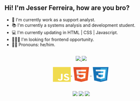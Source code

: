 ## Hi! I'm Jesser Ferreira, how are you bro?

- 👔 I'm currently work as a support analyst.
- 📚 I'm currently a systems analysis and development student.
- 💻 I'm currently updating in HTML | CSS | Javascript.
- 👨🏻‍💻 I'm looking for frontend opportunity.
- 🧔🏻 Pronouns: he/him.
##
  <div align="center">
  <a href="https://github.com/jesserferreira">
  <img height="180em" src="https://github-readme-stats.vercel.app/api?username=jesserferreira&show_icons=true&theme=tokyonight&include_all_commits=true&?count_private=true"/>
<img height="180em" src="https://github-readme-stats.vercel.app/api/top-langs/?username=jesserferreira&layout=compact&langs_count=7&theme=tokyonight"/>
</div>
  
  <div align="center" style="display: inline_block"><br>
  <img align="center" alt="Javascript" height="50" width="60" src="https://raw.githubusercontent.com/devicons/devicon/master/icons/javascript/javascript-plain.svg">
  <img align="center" alt="HTML" height="50" width="60" src="https://raw.githubusercontent.com/devicons/devicon/master/icons/html5/html5-original.svg">
  <img align="center" alt="CSS" height="50" width="60" src="https://raw.githubusercontent.com/devicons/devicon/master/icons/css3/css3-original.svg">
</div>
    
##
  <div align="center">
  <a href="https://www.instagram.com/jesserramiro/" target="_blank"><img src="https://img.shields.io/badge/-Instagram-%23E4405F?style=for-the-badge&logo=instagram&logoColor=white" target="_blank"></a>
  <a href = "mailto:ferreirajesser@gmail.com"><img src="https://img.shields.io/badge/-Gmail-%23333?style=for-the-badge&logo=gmail&logoColor=white" target="_blank"></a>
  <a href="https://www.linkedin.com/in/jesser-ferreira/" target="_blank"><img src="https://img.shields.io/badge/-LinkedIn-%230077B5?style=for-the-badge&logo=linkedin&logoColor=white" target="_blank"></a>
   </div>
 
